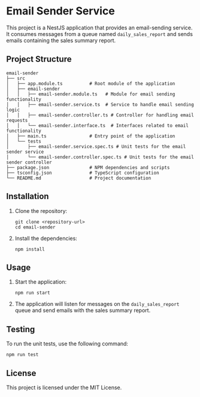 # Email Sender Service

This project is a NestJS application that provides an email-sending service. It consumes messages from a queue named `daily_sales_report` and sends emails containing the sales summary report.

## Project Structure

```
email-sender
├── src
│   ├── app.module.ts          # Root module of the application
│   ├── email-sender
│   │   ├── email-sender.module.ts   # Module for email sending functionality
│   │   ├── email-sender.service.ts  # Service to handle email sending logic
│   │   ├── email-sender.controller.ts # Controller for handling email requests
│   │   └── email-sender.interface.ts  # Interfaces related to email functionality
│   ├── main.ts                # Entry point of the application
│   └── tests
│       ├── email-sender.service.spec.ts # Unit tests for the email sender service
│       └── email-sender.controller.spec.ts # Unit tests for the email sender controller
├── package.json               # NPM dependencies and scripts
├── tsconfig.json              # TypeScript configuration
└── README.md                  # Project documentation
```

## Installation

1. Clone the repository:
   ```
   git clone <repository-url>
   cd email-sender
   ```

2. Install the dependencies:
   ```
   npm install
   ```

## Usage

1. Start the application:
   ```
   npm run start
   ```

2. The application will listen for messages on the `daily_sales_report` queue and send emails with the sales summary report.

## Testing

To run the unit tests, use the following command:
```
npm run test
```

## License

This project is licensed under the MIT License.